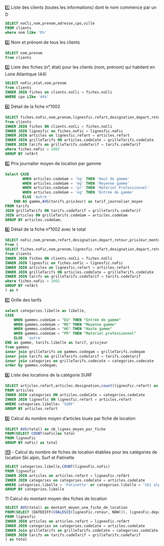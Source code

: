 1️⃣ Liste des clients (toutes les informations) dont le nom commence par un D
```SQL
SELECT noCli,nom,prenom,adresse,cpo,ville
FROM clients
where nom like 'D%'
```

2️⃣ Nom et prénom de tous les clients
```SQL
SELECT nom,prenom
from clients
```

3️⃣ Liste des fiches (n°, état) pour les clients (nom, prénom) qui habitent en Loire Atlantique (44)
```SQL
SELECT noFic,etat,nom,prenom
from clients
INNER JOIN fiches on clients.noCli = fiches.noCli
WHERE cpo LIke '44%'
```

4️⃣ Détail de la fiche n°1002
```SQL
SELECT fiches.noFic,nom,prenom,lignesfic.refart,designation,depart,retour,prixJour,(DATEDIFF(COALESCE(lignesFic.retour, NOW()), lignesFic.depart)+1) * tarifs.prixJour AS montant
from clients
INNER JOIN fiches ON clients.noCLi = fiches.noCli
INNER JOIN lignesfic on fiches.noFic = lignesfic.noFic
INNER JOIN articles on lignesfic.refart = articles.refart
INNER JOIN grilleTarifs ON articles.codeCate = grilleTarifs.codeCate
INNER JOIN tarifs on grilleTarifs.codeTarif = tarifs.codeTarif
where fiches.noFic = 1002
GROUP BY refArt
```

5️⃣ Prix journalier moyen de location par gamme
```SQL
Select CASE 
        WHEN articles.codeGam = 'hg' THEN 'Haut de gamme'
        WHEN articles.codeGam = 'mg' THEN 'Moyenne gamme'
        WHEN articles.codeGam = 'pr' THEN 'Matériel Professionnel'
        WHEN articles.codeGam = 'eg' THEN 'Entrée de gamme'
        ELSE 'Autre '
    END AS gamme,AVG(tarifs.prixJour) as tarif_journalier_moyen
FROM tarifs
JOIN grilleTarifs ON tarifs.codeTarif = grilleTarifs.codeTarif
JOIN articles ON grilleTarifs.codeGam = articles.codeGam
GROUP BY articles.codeGam;
```

6️⃣ Détail de la fiche n°1002 avec le total
```SQL
SELECT noFic,nom,prenom,refart,designation,depart,retour,prixJour,montant, SUM(montant) OVER () as Total
From (
SELECT fiches.noFic,nom,prenom,lignesfic.refart,designation,depart,retour,prixJour,(DATEDIFF(COALESCE(lignesFic.retour, NOW()), lignesFic.depart)+1) * tarifs.prixJour AS montant
from clients
INNER JOIN fiches ON clients.noCLi = fiches.noCli
INNER JOIN lignesfic on fiches.noFic = lignesfic.noFic
INNER JOIN articles on lignesfic.refart = articles.refart
INNER JOIN grilleTarifs ON articles.codeCate = grilleTarifs.codeCate
INNER JOIN tarifs on grilleTarifs.codeTarif = tarifs.codeTarif
where fiches.noFic = 1002
GROUP BY refArt
) as t
```

7️⃣ Grille des tarifs
```SQL
select categories.libelle as libelle, 
CASE 
    WHEN gammes.codeGam = "EG" THEN "Entrée de gamme" 
    WHEN gammes.codeGam = "MG" THEN "Moyenne gamme"
    WHEN gammes.codeGam = "HG" THEN "Haute gamme"
    WHEN gammes.codeGam = "PR" THEN "Materiel professionnel"
    ELSE  'autre'
END as gamme, tarifs.libelle as tarif, prixjour
from gammes
inner join grilleTarifs on gammes.codegam = grilleTarifs.codegam
inner join tarifs on grilleTarifs.codetarif = tarifs.codetarif
inner join categories on grilleTarifs.codecate = categories.codecate
order by gammes.codegam;
```

8️⃣ Liste des locations de la catégorie SURF
```SQL
SELECT articles.refart,articles.designation,count(lignesFic.refart) as nbLocation
FROM articles
INNER JOIN categories ON articles.codeCate = categories.codeCate
INNER JOIN lignesfic ON lignesfic.refart = articles.refart
WHERE categories.libelle= 'SURF'
GROUP BY articles.refart
```


9️⃣ Calcul du nombre moyen d’articles loués par fiche de location
```SQL
SELECT AVG(total) as nb_lignes_moyen_par_fiche
FROM(SELECT COUNT(noFic)as total
FROM lignesFic
GROUP BY noFic) as total
```

🔟 - Calcul du nombre de fiches de location établies pour les catégories de location Ski alpin, Surf et Patinette
```SQL
SELECT categories.libelle,COUNT(lignesFic.noFic)
FROM lignesfic
INNER JOIN articles on articles.refart = lignesFic.refArt
INNER JOIN categories on categories.codeCate = articles.codeCate
WHERE categories.libelle = 'Patinette' or categories.libelle = 'Ski alpin' or categories.libelle = 'Surf'
GROUP BY categories.libelle
```

11 Calcul du montant moyen des fiches de location
```SQL
SELECT AVG(total) as montant_moyen_une_fiche_de_location  
FROM(SELECT (DATEDIFF(COALESCE(lignesFic.retour, NOW()), lignesFic.depart)+1) * tarifs.prixJour AS total
FROM lignesfic
INNER JOIN articles on articles.refart = lignesFic.refArt
INNER JOIN categories on categories.codeCate = articles.codeCate
INNER Join grilleTarifs on grilleTarifs.codeCate = categories.codeCate
INNER JOIN tarifs on tarifs.codeTarif = grilleTarifs.codeTarif
) as total
```
